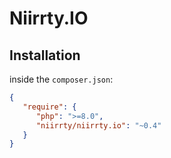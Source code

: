 # Niirrty.IO

## Installation

inside the `composer.json`:

```json
{
   "require": {
      "php": ">=8.0",
      "niirrty/niirrty.io": "~0.4"
   }
}
```
